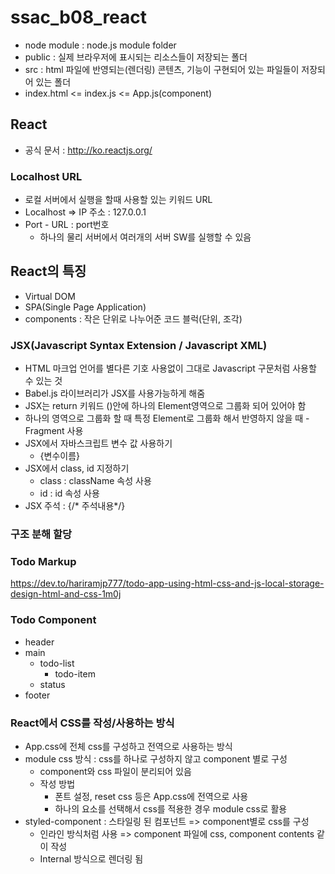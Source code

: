 # ssac_b08_react

- node module : node.js module folder
- public : 실제 브라우저에 표시되는 리소스들이 저장되는 폴더
- src : html 파일에 반영되는(렌더링) 콘텐츠, 기능이 구현되어 있는 파일들이 저장되어 있는 폴더
- index.html <= index.js <= App.js(component)


## React 

- 공식 문서 : http://ko.reactjs.org/

### Localhost URL
- 로컬 서버에서 실행을 할때 사용할 있는 키워드 URL
- Localhost => IP 주소 : 127.0.0.1
- Port - URL : port번호
    - 하나의 물리 서버에서 여러개의 서버 SW를 실행할 수 있음

## React의 특징

- Virtual DOM
- SPA(Single Page Application)
- components : 작은 단위로 나누어준 코드 블럭(단위, 조각)

### JSX(Javascript Syntax Extension / Javascript XML)


- HTML 마크업 언어를 별다른 기호 사용없이 그대로 Javascript 구문처럼 사용할 수 있는 것
- Babel.js 라이브러리가 JSX를 사용가능하게 해줌
- JSX는 return 키워드 ()안에 하나의 Element영역으로 그룹화 되어 있어야 함
- 하나의 영역으로 그룹화 할 때 특정 Element로 그룹화 해서 반영하지 않을 때 - Fragment 사용
- JSX에서 자바스크립트 변수 값 사용하기
    - {변수이름}
- JSX에서 class, id 지정하기
    - class : className 속성 사용
    - id : id 속성 사용
- JSX 주석 : {/* 주석내용*/}

### 구조 분해 할당


### Todo Markup
https://dev.to/hariramjp777/todo-app-using-html-css-and-js-local-storage-design-html-and-css-1m0j

### Todo Component
- header
- main
    - todo-list
        - todo-item
    - status
- footer

### React에서 CSS를 작성/사용하는 방식
- App.css에 전체 css를 구성하고 전역으로 사용하는 방식
- module css 방식 : css를 하나로 구성하지 않고 component 별로 구성
    - component와 css 파일이 분리되어 있음
    - 작성 방법
        - 폰트 설정, reset css 등은 App.css에 전역으로 사용
        - 하나의 요소를 선택해서 css를 적용한 경우 module css로 활용 
- styled-component : 스타일링 된 컴포넌트 => component별로 css를 구성
    - 인라인 방식처럼 사용 => component 파일에 css, component contents 같이 작성
    - Internal 방식으로 렌더링 됨 

   
